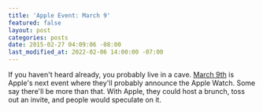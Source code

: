 ```yaml
---
title: 'Apple Event: March 9'
featured: false
layout: post
categories: posts
date: 2015-02-27 04:09:06 -08:00
last_modified_at: 2022-02-06 14:00:00 -07:00
---
```


If you haven't heard already, you probably live in a cave. [March 9th](http://www.appleworld.today/blog/2015/2/26/apple-sending-out-invites-to-a-march-9th-press-event) is Apple's next event where they'll probably announce the Apple Watch. Some say there'll be more than that. With Apple, they could host a brunch, toss out an invite, and people would speculate on it.

